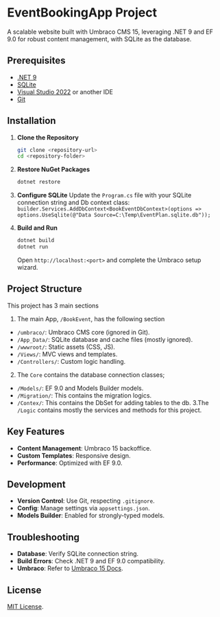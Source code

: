 # EventBookingApp Project

A scalable website built with Umbraco CMS 15, leveraging .NET 9 and EF 9.0 for robust content management, with SQLite as the database.

## Prerequisites
- [.NET 9](https://dotnet.microsoft.com/download/dotnet/9.0)
- [SQLite](https://www.sqlite.org/download.html)
- [Visual Studio 2022](https://visualstudio.microsoft.com/) or another IDE
- [Git](https://git-scm.com/)

## Installation
1. **Clone the Repository**
   ```bash
   git clone <repository-url>
   cd <repository-folder>
   ```

2. **Restore NuGet Packages**
   ```bash
   dotnet restore
   ```

3. **Configure SQLite**
   Update the `Program.cs` file with your SQLite connection string and Db context class:
   `
  builder.Services.AddDbContext<BookEventDbContext>(options =>
            options.UseSqlite(@"Data Source=C:\Temp\EventPlan.sqlite.db"));
`

4. **Build and Run**
   ```bash
   dotnet build
   dotnet run
   ```
   Open `http://localhost:<port>` and complete the Umbraco setup wizard.

## Project Structure
This project has 3 main sections
1. The main App, `/BookEvent`, has the following section
- `/umbraco/`: Umbraco CMS core (ignored in Git).
- `/App_Data/`: SQLite database and cache files (mostly ignored).
- `/wwwroot/`: Static assets (CSS, JS).
- `/Views/`: MVC views and templates.
- `/Controllers/`: Custom logic handling.
2. The `Core` contains the database connection classes;
- `/Models/`: EF 9.0 and Models Builder models.
- `/Migration/`: This contains the migration logics.
- `/Contex/`: This contains the DbSet for adding tables to the db.
  3.The `/Logic` contains mostly the services and methods for this project.


## Key Features
- **Content Management**: Umbraco 15 backoffice.
- **Custom Templates**: Responsive design.
- **Performance**: Optimized with EF 9.0.

## Development
- **Version Control**: Use Git, respecting `.gitignore`.
- **Config**: Manage settings via `appsettings.json`.
- **Models Builder**: Enabled for strongly-typed models.

## Troubleshooting
- **Database**: Verify SQLite connection string.
- **Build Errors**: Check .NET 9 and EF 9.0 compatibility.
- **Umbraco**: Refer to [Umbraco 15 Docs](https://docs.umbraco.com/umbraco-cms).

## License
[MIT License](LICENSE).
